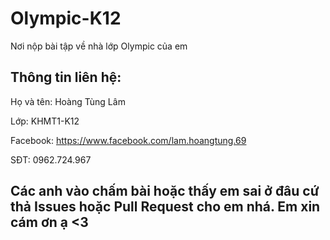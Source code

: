 # Olympic-K12
Nơi nộp bài tập về nhà lớp Olympic của em

## Thông tin liên hệ:
Họ và tên: Hoàng Tùng Lâm 

Lớp: KHMT1-K12

Facebook: https://www.facebook.com/lam.hoangtung.69

SĐT: 0962.724.967
## Các anh vào chấm bài hoặc thấy em sai ở đâu cứ thả Issues hoặc Pull Request cho em nhá. Em xin cám ơn ạ <3
